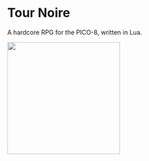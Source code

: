 # Tour Noire
A hardcore RPG for the PICO-8, written in Lua.

<img src="http://i.imgur.com/b4JOm04.gif" width=256 height=256/>
